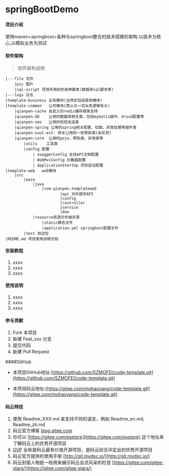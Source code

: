 # springBootDemo

#### 项目介绍
使用maven+springboot+各种与springboot整合的技术搭建的架构
以技术为核心,以模拟业务为测试

#### 软件架构
> 软件架构说明

    |---file 文件
        |pic 图片
        |sql-script 项目所用到的各种脚本(数据库sql脚本等)
    |---logs 日志
    |template-business 业务模块(当然还包括其他模块)
    |template-common   公共模块(禁止与一切业务逻辑有关)
        |qianpen-cache 自定义的redis缓存框架支持
        |qianpen-db    公用的数据库相关类，包括mybatis插件、druid配置等
        |qianpen-sms   公用的短信发送类
        |qianpen-spring 公用的spring相关配置、切面、异常处理等插件类
        |qianpen-zuul-ext: 网关公用的一些帮助类(未实现)
        |qianpen-core  公用的pojo、帮助类、异常类等
            |utils    工具类
            |config 配置
                | swaggerConfig 在线API文档配置
                | WebMvcConfig 拦截器配置
                | ApplicationStartUp 项目启动配置
    |template-web   web模块
        |src
            |main
                |java
                    |com.qianpen.templateweb
                            |api 对外提供API
                            |config
                            |controller
                            |service
                            |dao
                |resource资源文件根目录  
                    |static静态文件
                    |application.yml springboot配置文件
            |test 测试包 
    |REDME.md 项目使用说明文档
#### 安装教程

1. xxxx
2. xxxx
3. xxxx

#### 使用说明

1. xxxx
2. xxxx
3. xxxx

#### 参与贡献

1. Fork 本项目
2. 新建 Feat_xxx 分支
3. 提交代码
4. 新建 Pull Request

####GitHub

- 本项目GitHub地址:[https://github.com/SZMOFEI/code-template.git](https://github.com/SZMOFEI/code-template.git)

- 本项目码云地址:[https://gitee.com/mohaoyang/code-template.git](https://gitee.com/mohaoyang/code-template.git)
#### 码云特技

1. 使用 Readme\_XXX.md 来支持不同的语言，例如 Readme\_en.md, Readme\_zh.md
2. 码云官方博客 [blog.gitee.com](https://blog.gitee.com)
3. 你可以 [https://gitee.com/explore](https://gitee.com/explore) 这个地址来了解码云上的优秀开源项目
4. [GVP](https://gitee.com/gvp) 全称是码云最有价值开源项目，是码云综合评定出的优秀开源项目
5. 码云官方提供的使用手册 [http://git.mydoc.io/](http://git.mydoc.io/)
6. 码云封面人物是一档用来展示码云会员风采的栏目 [https://gitee.com/gitee-stars/](https://gitee.com/gitee-stars/)